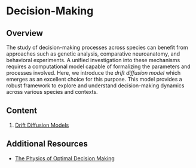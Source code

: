 # Decision-Making

## Overview

The study of decision-making processes across species can benefit from approaches such as genetic analysis, comparative neuroanatomy, and behavioral experiments. A unified investigation into these mechanisms requires a computational model capable of formalizing the parameters and processes involved. Here, we introduce the *drift diffusion model* which emerges as an excellent choice for this purpose. This model provides a robust framework to explore and understand decision-making dynamics across various species and contexts. 

## Content

1. [Drift Diffusion Models](notebooks/1%20Drift%20Diffusion%20Models.ipynb)

## Additional Resources

- [The Physics of Optimal Decision Making](https://sites.engineering.ucsb.edu/~moehlis/moehlis_papers/psych.pdf)
